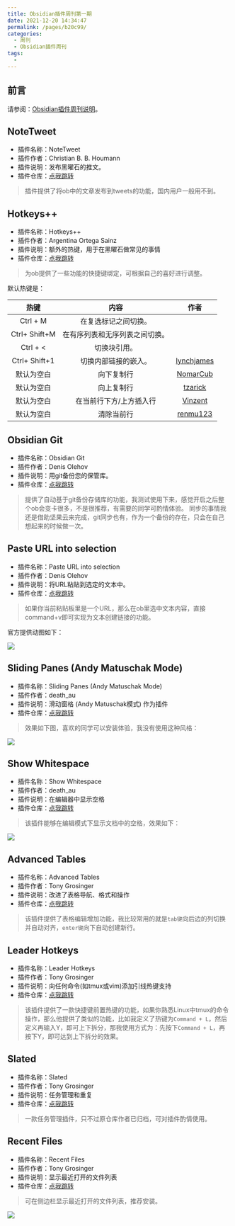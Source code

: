 ```yaml
---
title: Obsidian插件周刊第一期
date: 2021-12-20 14:34:47
permalink: /pages/b20c99/
categories:
  - 周刊
  - Obsidian插件周刊
tags:
  - 
---
```


## 前言

请参阅：[Obsidian插件周刊说明](https://wiki.eryajf.net/pages/bcc523/)。

## NoteTweet

- 插件名称：NoteTweet
- 插件作者：Christian B. B. Houmann
- 插件说明：发布黑曜石的推文。
- 插件仓库：[点我跳转](https://hub.fastgit.org/chhoumann/notetweet_obsidian)

> 插件提供了将ob中的文章发布到tweets的功能，国内用户一般用不到。

## Hotkeys++

- 插件名称：Hotkeys++
- 插件作者：Argentina Ortega Sainz
- 插件说明：额外的热键，用于在黑曜石做常见的事情
- 插件仓库：[点我跳转](https://hub.fastgit.org/argenos/hotkeysplus-obsidian)

> 为ob提供了一些功能的快捷键绑定，可根据自己的喜好进行调整。

默认热键是：

|     热键      |              内容              |                    作者                     |
| :-----------: | :----------------------------: | :-----------------------------------------: |
|   Ctrl + M    |      在复选标记之间切换。      |                                             |
| Ctrl+ Shift+M | 在有序列表和无序列表之间切换。 |                                             |
|   Ctrl + <    |          切换块引用。          |                                             |
| Ctrl+ Shift+1 |      切换内部链接的嵌入。      | [lynchjames](https://github.com/lynchjames) |
|  默认为空白   |           向下复制行           |   [NomarCub](https://github.com/NomarCub)   |
|  默认为空白   |           向上复制行           |    [tzarick](https://github.com/tzarick)    |
|  默认为空白   |    在当前行下方/上方插入行     |   [Vinzent](https://github.com/Vinzent03)   |
|  默认为空白   |           清除当前行           |   [renmu123](https://github.com/renmu123)   |



## Obsidian Git

- 插件名称：Obsidian Git
- 插件作者：Denis Olehov
- 插件说明：用git备份您的保管库。
- 插件仓库：[点我跳转](https://hub.fastgit.org/denolehov/obsidian-git)

> 提供了自动基于git备份存储库的功能，我测试使用下来，感觉开启之后整个ob会变卡很多，不是很推荐，有需要的同学可酌情体验。
> 同步的事情我还是借助坚果云来完成，git同步也有，作为一个备份的存在，只会在自己想起来的时候做一次。

## Paste URL into selection

- 插件名称：Paste URL into selection
- 插件作者：Denis Olehov
- 插件说明：将URL粘贴到选定的文本中。
- 插件仓库：[点我跳转](https://hub.fastgit.org/denolehov/obsidian-url-into-selection)

> 如果你当前粘贴板里是一个URL，那么在ob里选中文本内容，直接command+v即可实现为文本创建链接的功能。

官方提供动图如下：

![](http://t.eryajf.net/imgs/2021/12/7175b62c1488b899.gif)

## Sliding Panes (Andy Matuschak Mode)

- 插件名称：Sliding Panes (Andy Matuschak Mode)
- 插件作者：death_au
- 插件说明：滑动窗格 (Andy Matuschak模式) 作为插件
- 插件仓库：[点我跳转](https://hub.fastgit.org/deathau/sliding-panes-obsidian)

> 效果如下图，喜欢的同学可以安装体验，我没有使用这种风格：

![](http://t.eryajf.net/imgs/2021/12/3d12de1b6ef21b5e.gif)

## Show Whitespace

- 插件名称：Show Whitespace
- 插件作者：death_au
- 插件说明：在编辑器中显示空格
- 插件仓库：[点我跳转](https://hub.fastgit.org/deathau/cm-show-whitespace-obsidian)

> 该插件能够在编辑模式下显示文档中的空格，效果如下：

![](http://t.eryajf.net/imgs/2021/12/2b5bca1a5a03fb3e.png)

## Advanced Tables

- 插件名称：Advanced Tables
- 插件作者：Tony Grosinger
- 插件说明：改进了表格导航、格式和操作
- 插件仓库：[点我跳转](https://hub.fastgit.org/tgrosinger/advanced-tables-obsidian)

> 该插件提供了表格编辑增加功能，我比较常用的就是`tab键`向后边的列切换并自动对齐，`enter键`向下自动创建新行。


## Leader Hotkeys

- 插件名称：Leader Hotkeys
- 插件作者：Tony Grosinger
- 插件说明：向任何命令(如tmux或vim)添加引线热键支持
- 插件仓库：[点我跳转](https://hub.fastgit.org/tgrosinger/leader-hotkeys-obsidian)

> 该插件提供了一款快捷键前置热键的功能，如果你熟悉Linux中tmux的命令操作，那么他提供了类似的功能，比如我定义了热键为`Command + L`，然后定义再输入Y，即可上下拆分，那我使用方式为：先按下`Command + L`，再按下Y，即可达到上下拆分的效果。

## Slated

- 插件名称：Slated
- 插件作者：Tony Grosinger
- 插件说明：任务管理和重复
- 插件仓库：[点我跳转](https://hub.fastgit.org/tgrosinger/slated-obsidian)

> 一款任务管理插件，只不过原仓库作者已归档，可对插件酌情使用。

## Recent Files

- 插件名称：Recent Files
- 插件作者：Tony Grosinger
- 插件说明：显示最近打开的文件列表
- 插件仓库：[点我跳转](https://hub.fastgit.org/tgrosinger/recent-files-obsidian)

> 可在侧边栏显示最近打开的文件列表，推荐安装。

![](http://t.eryajf.net/imgs/2021/12/518c19cedb753543.png)
